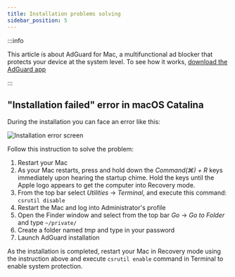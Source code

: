 ```yaml
---
title: Installation problems solving
sidebar_position: 5
---
```


:::info

This article is about AdGuard for Mac, a multifunctional ad blocker that protects your device at the system level. To see how it works, [download the AdGuard app](https://agrd.io/download-kb-adblock)

:::

## "Installation failed" error in macOS Catalina

During the installation you can face an error like this:

![Installation error screen](https://cdn.adtidy.org/content/kb/ad_blocker/mac/macerrorscreenEN.jpg)

Follow this instruction to solve the problem:

1. Restart your Mac
2. As your Mac restarts, press and hold down the *Command(⌘) + R* keys immediately upon hearing the startup chime. Hold the keys until the Apple logo appears to get the computer into Recovery mode.
3. From the top bar select *Utilities* → *Terminal*, and execute this command: `csrutil disable`
4. Restart the Mac and log into Administrator's profile
5. Open the Finder window and select from the top bar *Go* → *Go to Folder* and type `~/private/`
6. Create a folder named *tmp* and type in your password
7. Launch AdGuard installation

As the installation is completed, restart your Mac in Recovery mode using the instruction above and execute `csrutil enable` command in Terminal to enable system protection.
